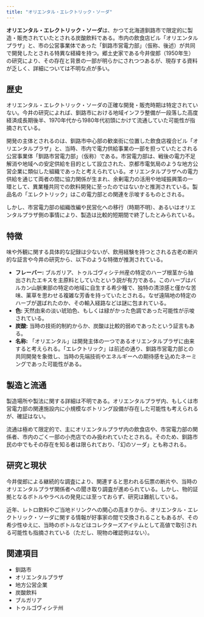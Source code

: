 ```yaml
---
title: "オリエンタル・エレクトリック・ソーダ"
---
```


**オリエンタル・エレクトリック・ソーダ**は、かつて北海道釧路市で限定的に製造・販売されていたとされる炭酸飲料である。市内の飲食店ビル「オリエンタルプラザ」と、市の公営事業体であった「釧路市営電力部」（仮称、後述）が共同で開発したとされる特異な経緯を持つ。郷土史家である今井俊郎（1950年生）の研究により、その存在と背景の一部が明らかにされつつあるが、現存する資料が乏しく、詳細については不明な点が多い。

## 歴史

オリエンタル・エレクトリック・ソーダの正確な開発・販売時期は特定されていない。今井の研究によれば、釧路市における地域インフラ整備が一段落した高度経済成長期後半、1970年代から1980年代初頭にかけて流通していた可能性が指摘されている。

開発の主体とされるのは、釧路市中心部の歓楽街に位置した飲食店複合ビル「オリエンタルプラザ」と、当時、市内で電力供給事業の一部を担っていたとされる公営事業体「釧路市営電力部」（仮称）である。市営電力部は、戦後の電力不足解消や地域への安定供給を目的として設立された、京都市電気局のような地方公営企業に類似した組織であったと考えられている。オリエンタルプラザへの電力供給を通じて両者の間に協力関係が生まれ、余剰電力の活用や地域振興策の一環として、異業種共同での飲料開発に至ったのではないかと推測されている。製品名の「エレクトリック」はこの電力部との関連を示唆するものとされる。

しかし、市営電力部の組織改編や民営化への移行（時期不明）、あるいはオリエンタルプラザ側の事情により、製造は比較的短期間で終了したとみられている。

## 特徴

味や外観に関する具体的な記録は少ないが、飲用経験を持つとされる古老の断片的な証言や今井の研究から、以下のような特徴が推測されている。

*   **フレーバー:** ブルガリア、トゥルゴヴィシテ州産の特定のハーブ根茎から抽出されたエキスを主原料としていたという説が有力である。このハーブはバルカン山脈東部の特定の地域に自生する希少種で、独特の清涼感と僅かな苦味、薬草を思わせる複雑な芳香を持っていたとされる。なぜ遠隔地の特定のハーブが選ばれたのか、その輸入経路などは謎に包まれている。
*   **色:** 天然由来の淡い琥珀色、もしくは緑がかった色調であった可能性が示唆されている。
*   **炭酸:** 当時の技術的制約からか、炭酸は比較的弱めであったという証言もある。
*   **名称:** 「オリエンタル」は開発主体の一つであるオリエンタルプラザに由来すると考えられる。「エレクトリック」は前述の通り、釧路市営電力部との共同開発を象徴し、当時の先端技術やエネルギーへの期待感を込めたネーミングであった可能性がある。

## 製造と流通

製造場所や製法に関する詳細は不明である。オリエンタルプラザ内、もしくは市営電力部の関連施設内に小規模なボトリング設備が存在した可能性も考えられるが、確証はない。

流通は極めて限定的で、主にオリエンタルプラザ内の飲食店や、市営電力部の関係者、市内のごく一部の小売店でのみ扱われていたとされる。そのため、釧路市民の中でもその存在を知る者は限られており、「幻のソーダ」とも称される。

## 研究と現状

今井俊郎による継続的な調査により、関連すると思われる伝票の断片や、当時のオリエンタルプラザ関係者への聞き取り調査が進められている。しかし、物的証拠となるボトルやラベルの発見には至っておらず、研究は難航している。

近年、レトロ飲料やご当地ドリンクへの関心の高まりから、オリエンタル・エレクトリック・ソーダに関する情報が好事家の間で交換されることもあるが、その希少性ゆえに、当時のボトルなどはコレクターズアイテムとして高値で取引される可能性も指摘されている（ただし、現物の確認例はない）。

## 関連項目

*   釧路市
*   オリエンタルプラザ
*   地方公営企業
*   炭酸飲料
*   ブルガリア
*   トゥルゴヴィシテ州